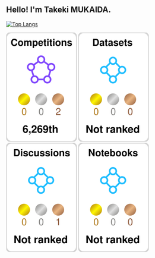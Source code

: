 <!--
**TakekiMukaida/TakekiMukaida** is a ✨ _special_ ✨ repository because its `README.md` (this file) appears on your GitHub profile.

Here are some ideas to get you started:

- 🔭 I’m currently working on ...
- 🌱 I’m currently learning ...<!--
![welcome](https://place-hold.it/200x100/111/17d339/fff.png&text=Welcome!&bold&italic&fontsize=20)
-->

<!--
![welcome](https://place-hold.it/200x100/111/17d339/fff.png&text=Welcome!&bold&italic&fontsize=20)
-->

## Hello!  I'm Takeki MUKAIDA.
[![Top Langs](https://github-readme-stats.vercel.app/api?username=TakekiMukaida&theme=default)](https://github.com/anuraghazra/github-readme-stats)

![](./kaggle-plates/Competitions/white.svg)
![](./kaggle-plates/Datasets/white.svg)
![](./kaggle-plates/Discussions/white.svg)
![](./kaggle-plates/Notebooks/white.svg)
